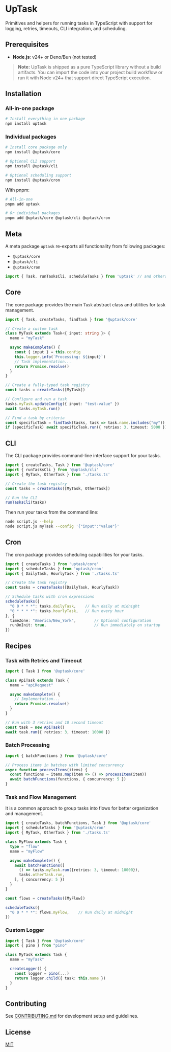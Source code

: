 # UpTask

Primitives and helpers for running tasks in TypeScript with support for logging, retries, timeouts, CLI integration, and scheduling.

## Prerequisites

- **Node.js**: v24+ or Deno/Bun (not tested)

> **Note:** UpTask is shipped as a pure TypeScript library without a build artifacts. You can import the code into your project build workflow or run it with Node v24+ that support direct TypeScript execution.

## Installation

### All-in-one package

```bash
# Install everything in one package
npm install uptask
```

### Individual packages

```bash
# Install core package only
npm install @uptask/core

# Optional CLI support
npm install @uptask/cli

# Optional scheduling support
npm install @uptask/cron
```

With pnpm:

```bash
# All-in-one
pnpm add uptask

# Or individual packages
pnpm add @uptask/core @uptask/cli @uptask/cron
```

## Meta

A meta package `uptask` re-exports all functionality from following packages:

- `@uptask/core`
- `@uptask/cli`
- `@uptask/cron`

```typescript
import { Task, runTasksCli, scheduleTasks } from 'uptask' // and others
```

## Core

The core package provides the main `Task` abstract class and utilities for task management.

```typescript
import { Task, createTasks, findTask } from '@uptask/core'

// Create a custom task
class MyTask extends Task<{ input: string }> {
  name = "myTask"

  async makeComplete() {
    const { input } = this.config
    this.logger.info(`Processing: ${input}`)
    // Task implementation...
    return Promise.resolve()
  }
}

// Create a fully-typed task registry
const tasks = createTasks([MyTask])

// Configure and run a task
tasks.myTask.updateConfig({ input: "test-value" })
await tasks.myTask.run()

// Find a task by criteria
const specificTask = findTask(tasks, task => task.name.includes("my"))
if (specificTask) await specificTask.run({ retries: 3, timeout: 5000 })
```

## CLI

The CLI package provides command-line interface support for your tasks.

```typescript
import { createTasks, Task } from '@uptask/core'
import { runTasksCli } from '@uptask/cli'
import { MyTask, OtherTask } from './tasks.ts'

// Create the task registry
const tasks = createTasks([MyTask, OtherTask])

// Run the CLI
runTasksCli(tasks)
```

Then run your tasks from the command line:

```bash
node script.js --help
node script.js myTask --config '{"input":"value"}'
```

## Cron

The cron package provides scheduling capabilities for your tasks.

```typescript
import { createTasks } from 'uptask/core'
import { scheduleTasks } from 'uptask/cron'
import { DailyTask, HourlyTask } from './tasks.ts'

// Create the task registry
const tasks = createTasks([DailyTask, HourlyTask])

// Schedule tasks with cron expressions
scheduleTasks({
  "0 0 * * *": tasks.dailyTask,    // Run daily at midnight
  "0 * * * *": tasks.hourlyTask,   // Run every hour
}, {
  timeZone: "America/New_York",        // Optional configuration
  runOnInit: true,                     // Run immediately on startup
})
```

## Recipes

### Task with Retries and Timeout

```typescript
import { Task } from '@uptask/core'

class ApiTask extends Task {
  name = "apiRequest"

  async makeComplete() {
    // Implementation...
    return Promise.resolve()
  }
}

// Run with 3 retries and 10 second timeout
const task = new ApiTask()
await task.run({ retries: 3, timeout: 10000 })
```

### Batch Processing

```typescript
import { batchFunctions } from '@uptask/core'

// Process items in batches with limited concurrency
async function processItems(items) {
  const functions = items.map(item => () => processItem(item))
  await batchFunctions(functions, { concurrency: 5 })
}
```

### Task and Flow Management

It is a common approach to group tasks into flows for better organization and management.

```typescript
import { createTasks, batchFunctions, Task } from '@uptask/core'
import { scheduleTasks } from '@uptask/cron'
import { MyTask, OtherTask } from './tasks.ts'

class MyFlow extends Task {
  type = "flow"
  name = "myFlow"

  async makeComplete() {
    await batchFunctions([
      () => tasks.myTask.run({retries: 3, timeout: 10000}),
      tasks.otherTask.run,
    ], { concurrency: 5 })
  }
}

const flows = createTasks([MyFlow])

scheduleTasks({
  "0 0 * * *": flows.myFlow,    // Run daily at midnight
})
```

### Custom Logger

```typescript
import { Task } from '@uptask/core'
import { pino } from "pino"

class MyTask extends Task {
  name = "myTask"

  createLogger() {
    const logger = pino(...)
    return logger.child({ task: this.name })
  }
}
```

## Contributing

See [CONTRIBUTING.md](CONTRIBUTING.md) for development setup and guidelines.

## License

[MIT](LICENSE.md)
